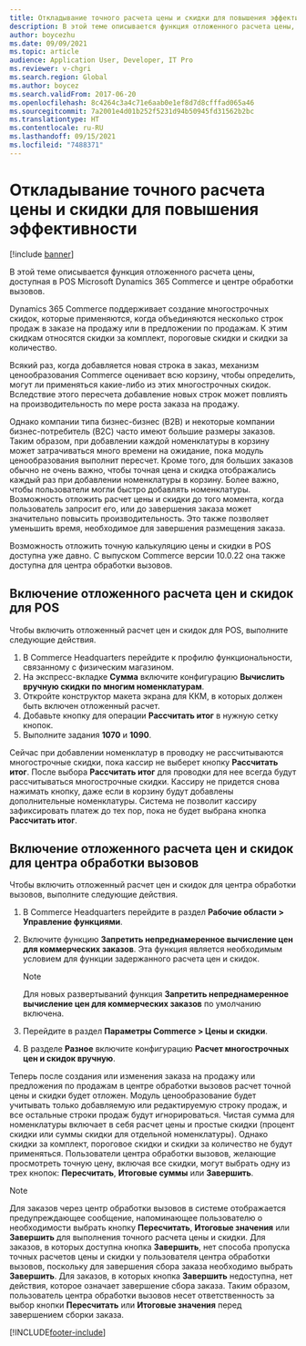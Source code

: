 ```yaml
---
title: Откладывание точного расчета цены и скидки для повышения эффективности
description: В этой теме описывается функция отложенного расчета цены, доступная в POS Microsoft Dynamics 365 Commerce и центре обработки вызовов.
author: boycezhu
ms.date: 09/09/2021
ms.topic: article
audience: Application User, Developer, IT Pro
ms.reviewer: v-chgri
ms.search.region: Global
ms.author: boycez
ms.search.validFrom: 2017-06-20
ms.openlocfilehash: 8c4264c3a4c71e6aab0e1ef8d7d8cfffad065a46
ms.sourcegitcommit: 7a2001e4d01b252f5231d94b50945fd31562b2bc
ms.translationtype: HT
ms.contentlocale: ru-RU
ms.lasthandoff: 09/15/2021
ms.locfileid: "7488371"
---
```

# <a name="delay-exact-price-and-discount-calculation-for-improved-performance"></a>Откладывание точного расчета цены и скидки для повышения эффективности

[!include [banner](includes/banner.md)]

В этой теме описывается функция отложенного расчета цены, доступная в POS Microsoft Dynamics 365 Commerce и центре обработки вызовов.

Dynamics 365 Commerce поддерживает создание многострочных скидок, которые применяются, когда объединяются несколько строк продаж в заказе на продажу или в предложении по продажам. К этим скидкам относятся скидки за комплект, пороговые скидки и скидки за количество.

Всякий раз, когда добавляется новая строка в заказ, механизм ценообразования Commerce оценивает всю корзину, чтобы определить, могут ли применяться какие-либо из этих многострочных скидок. Вследствие этого пересчета добавление новых строк может повлиять на производительность по мере роста заказа на продажу.

Однако компании типа бизнес-бизнес (B2B) и некоторые компании бизнес-потребитель (B2C) часто имеют большие размеры заказов. Таким образом, при добавлении каждой номенклатуры в корзину может затрачиваться много времени на ожидание, пока модуль ценообразования выполнит пересчет. Кроме того, для больших заказов обычно не очень важно, чтобы точная цена и скидка отображались каждый раз при добавлении номенклатуры в корзину. Более важно, чтобы пользователи могли быстро добавлять номенклатуры. Возможность отложить расчет цены и скидки до того момента, когда пользователь запросит его, или до завершения заказа может значительно повысить производительность. Это также позволяет уменьшить время, необходимое для завершения размещения заказа.

Возможность отложить точную калькуляцию цены и скидки в POS доступна уже давно. С выпуском Commerce версии 10.0.22 она также доступна для центра обработки вызовов.

## <a name="enable-delayed-price-and-discount-calculation-for-pos"></a>Включение отложенного расчета цен и скидок для POS

Чтобы включить отложенный расчет цен и скидок для POS, выполните следующие действия.

1. В Commerce Headquarters перейдите к профилю функциональности, связанному с физическим магазином.
1. На экспресс-вкладке **Сумма** включите конфигурацию **Вычислить вручную скидки по многим номенклатурам**.
1. Откройте конструктор макета экрана для ККМ, в которых должен быть включен отложенный расчет.
1. Добавьте кнопку для операции **Рассчитать итог** в нужную сетку кнопок.
1. Выполните задания **1070** и **1090**.

Сейчас при добавлении номенклатур в проводку не рассчитываются многострочные скидки, пока кассир не выберет кнопку **Рассчитать итог**. После выбора **Рассчитать итог** для проводки для нее всегда будут рассчитываться многострочные скидки. Кассиру не придется снова нажимать кнопку, даже если в корзину будут добавлены дополнительные номенклатуры. Система не позволит кассиру зафиксировать платеж до тех пор, пока не будет выбрана кнопка **Рассчитать итог**.

## <a name="enable-delayed-price-and-discount-calculation-for-call-center"></a>Включение отложенного расчета цен и скидок для центра обработки вызовов

Чтобы включить отложенный расчет цен и скидок для центра обработки вызовов, выполните следующие действия.

1. В Commerce Headquarters перейдите в раздел **Рабочие области \> Управление функциями**.
1. Включите функцию **Запретить непреднамеренное вычисление цен для коммерческих заказов**. Эта функция является необходимым условием для функции задержанного расчета цен и скидок.

    > [!NOTE]
    > Для новых развертываний функция **Запретить непреднамеренное вычисление цен для коммерческих заказов** по умолчанию включена.

1. Перейдите в раздел **Параметры Commerce \> Цены и скидки**.
1. В разделе **Разное** включите конфигурацию **Расчет многострочных цен и скидок вручную**.

Теперь после создания или изменения заказа на продажу или предложения по продажам в центре обработки вызовов расчет точной цены и скидки будет отложен. Модуль ценообразование будет учитывать только добавляемую или редактируемую строку продаж, и все остальные строки продаж будут игнорироваться. Чистая сумма для номенклатуры включает в себя расчет цены и простые скидки (процент скидки или суммы скидки для отдельной номенклатуры). Однако скидки за комплект, пороговое скидки и скидки за количество не будут применяться. Пользователи центра обработки вызовов, желающие просмотреть точную цену, включая все скидки, могут выбрать одну из трех кнопок: **Пересчитать**, **Итоговые суммы** или **Завершить**.

> [!NOTE]
> Для заказов через центр обработки вызовов в системе отображается предупреждающее сообщение, напоминающее пользователю о необходимости выбрать кнопку **Пересчитать**, **Итоговые значения** или **Завершить** для выполнения точного расчета цены и скидки. Для заказов, в которых доступна кнопка **Завершить**, нет способа пропуска точных расчетов цены и скидки у пользователя центра обработки вызовов, поскольку для завершения сбора заказа необходимо выбрать **Завершить**. Для заказов, в которых кнопка **Завершить** недоступна, нет действия, которое означает завершение сбора заказа. Таким образом, пользователь центра обработки вызовов несет ответственность за выбор кнопки **Пересчитать** или **Итоговые значения** перед завершением сборки заказа.

[!INCLUDE[footer-include](../includes/footer-banner.md)]
